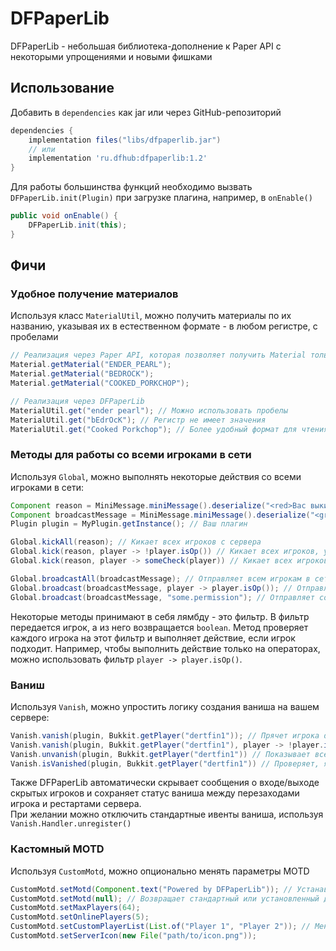 # DFPaperLib
DFPaperLib - небольшая библиотека-дополнение к Paper API с некоторыми упрощениями и новыми фишками

## Использование
Добавить в `dependencies` как jar или через GitHub-репозиторий
```groovy
dependencies {
    implementation files("libs/dfpaperlib.jar")
    // или
    implementation 'ru.dfhub:dfpaperlib:1.2'
}
```

Для работы большинства функций необходимо вызвать `DFPaperLib.init(Plugin)` при загрузке плагина, например, в `onEnable()`
```java
public void onEnable() {
    DFPaperLib.init(this);
}
```

## Фичи
### Удобное получение материалов
Используя класс `MaterialUtil`, можно получить материалы по их названию, указывая их в естественном формате - в любом регистре, с пробелами
```java
// Реализация через Paper API, которая позволяет получить Material только в том случае, если название указано в приведённом ниже формате
Material.getMaterial("ENDER_PEARL");
Material.getMaterial("BEDROCK");
Material.getMaterial("COOKED_PORKCHOP");

// Реализация через DFPaperLib
MaterialUtil.get("ender pearl"); // Можно использовать пробелы
MaterialUtil.get("bEdrOcK"); // Регистр не имеет значения
MaterialUtil.get("Cooked Porkchop"); // Более удобный формат для чтения
```

### Методы для работы со всеми игроками в сети
Используя `Global`, можно выполнять некоторые действия со всеми игроками в сети:

```java
Component reason = MiniMessage.miniMessage().deserialize("<red>Вас выкинули с сервера!</red>");
Component broadcastMessage = MiniMessage.miniMessage().deserialize("<green>Powered by <yellow>DFPaperLib</yellow>!</green>");
Plugin plugin = MyPlugin.getInstance(); // Ваш плагин

Global.kickAll(reason); // Кикает всех игроков с сервера
Global.kick(reason, player -> !player.isOp()) // Кикает всех игроков, у которых нет роли оператора
Global.kick(reason, player -> someCheck(player)) // Кикает всех игроков по определенному условию

Global.broadcastAll(broadcastMessage); // Отправляет всем игрокам в сети сообщение
Global.broadcast(broadcastMessage, player -> player.isOp()); // Отправляет всем игрокам в сети сообщение, у которых есть роли оператора
Global.broadcast(broadcastMessage, "some.permission"); // Отправляет сообщение всем игрокам, у которых есть пермишен "some.permission"
```

Некоторые методы принимают в себя лямбду - это фильтр. В фильтр передается игрок, а из него возвращается `boolean`. 
Метод проверяет каждого игрока на этот фильтр и выполняет действие, если игрок подходит. Например, чтобы выполнить действие
только на операторах, можно использовать фильтр `player -> player.isOp()`.

### Ваниш
Используя `Vanish`, можно упростить логику создания ваниша на вашем сервере:
```java
Vanish.vanish(plugin, Bukkit.getPlayer("dertfin1")); // Прячет игрока dertfin1 от всех остальных игроков
Vanish.vanish(plugin, Bukkit.getPlayer("dertfin1"), player -> !player.isOp()); // Прячет игрока dertfin1 от всех игроков, кроме операторов
Vanish.unvanish(plugin, Bukkit.getPlayer("dertfin1")) // Показывает всем игрока dertfin1
Vanish.isVanished(plugin, Bukkit.getPlayer("dertfin1")) // Проверяет, является ли игрок dertfin1 ванишем
```

Также DFPaperLib автоматически скрывает сообщения о входе/выходе скрытых игроков и сохраняет статус ваниша между перезаходами игрока и рестартами сервера.  
При желании можно отключить стандартные ивенты ваниша, используя `Vanish.Handler.unregister()`

### Кастомный MOTD
Используя `CustomMotd`, можно опционально менять параметры MOTD
```java
CustomMotd.setMotd(Component.text("Powered by DFPaperLib")); // Устанавливает новое описание сервера
CustomMotd.setMotd(null); // Возвращает стандартный или установленный другим плагином MOTD
CustomMotd.setMaxPlayers(64);
CustomMotd.setOnlinePlayers(5);
CustomMotd.setCustomPlayerList(List.of("Player 1", "Player 2")); // Меняет строки в списке онлайн-игроков
CustomMotd.setServerIcon(new File("path/to/icon.png"));
```